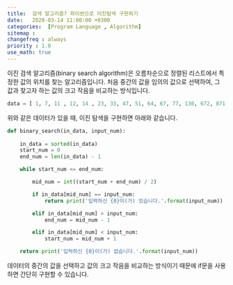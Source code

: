 ```yaml
---
title:  검색 알고리즘? 파이썬으로 이진탐색 구현하기
date:   2020-03-14 11:00:00 +0300
categories:  [Program Language , Algorithm]
sitemap :
changefreq : always
priority : 1.0
use_math: true
---
```


이진 검색 알고리즘(binary search algorithm)은 오름차순으로 정렬된 리스트에서 특정한 값의 위치를 찾는 알고리즘입니다. 처음 중간의 값을 임의의 값으로 선택하여, 그 값과 찾고자 하는 값의 크고 작음을 비교하는 방식입니다. 

```python
data = [ 1, 7, 11 , 12, 14 , 23, 33, 47, 51, 64, 67, 77, 130, 672, 871 
```

위와 같은 데이터가 있을 때, 이진 탐색을 구현하면 아래와 같습니다. 

```python
def binary_search(in_data, input_num):
    
    in_data = sorted(in_data)
    start_num = 0
    end_num = len(in_data) - 1

    while start_num <= end_num:

        mid_num = int((start_num + end_num) / 2)

        if in_data[mid_num] == input_num:
            return print('입력하신 {0}이(가) 있습니다.'.format(input_num))

        elif in_data[mid_num] > input_num:
            end_num = mid_num - 1

        elif in_data[mid_num] < input_num:
            start_num = mid_num + 1

    return print('입력하신 {0}이(가) 없습니다.'.format(input_num))
```

데이터의 중간의 값을 선택하고 값의 크고 작음을 비교하는 방식이기 때문에 if문을 사용하면 간단히 구현할 수 있습니다. 
